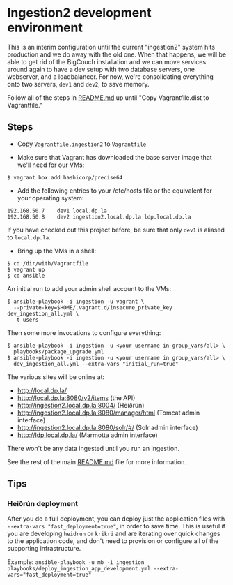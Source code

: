 
# Ingestion2 development environment

This is an interim configuration until the current "ingestion2" system hits production
and we do away with the old one.  When that happens, we will be able to get rid of
the BigCouch installation and we can move services around again to have a dev setup with
two database servers, one webserver, and a loadbalancer.  For now, we're consolidating
everything onto two servers, `dev1` and `dev2`, to save memory.

Follow all of the steps in [README.md](README.md) up until "Copy Vagrantfile.dist to Vagrantfile."

## Steps

* Copy `Vagrantfile.ingestion2` to `Vagrantfile`

* Make sure that Vagrant has downloaded the base server image that we'll need
  for our VMs:
```
$ vagrant box add hashicorp/precise64
```
* Add the following entries to your /etc/hosts file or the equivalent for your
  operating system:
```
192.168.50.7    dev1 local.dp.la
192.168.50.8    dev2 ingestion2.local.dp.la ldp.local.dp.la
```
If you have checked out this project before, be sure that only `dev1` is aliased
to `local.dp.la`.
* Bring up the VMs in a shell:
```
$ cd /dir/with/Vagrantfile
$ vagrant up
$ cd ansible
```
An initial run to add your admin shell account to the VMs:
```
$ ansible-playbook -i ingestion -u vagrant \
  --private-key=$HOME/.vagrant.d/insecure_private_key dev_ingestion_all.yml \
  -t users
```
Then some more invocations to configure everything:
```
$ ansible-playbook -i ingestion -u <your username in group_vars/all> \
  playbooks/package_upgrade.yml
$ ansible-playbook -i ingestion -u <your username in group_vars/all> \
  dev_ingestion_all.yml --extra-vars "initial_run=true"
```

The various sites will be online at:

* http://local.dp.la/
* http://local.dp.la:8080/v2/items (the API)
* http://ingestion2.local.dp.la:8004/  (Heiðrún)
* http://ingestion2.local.dp.la:8080/manager/html (Tomcat admin interface)
* http://ingestion2.local.dp.la:8080/solr/#/ (Solr admin interface)
* http://ldp.local.dp.la/ (Marmotta admin interface)

There won't be any data ingested until you run an ingestion.

See the rest of the main [README.md](README.md) file for more information.

## Tips

### Heiðrún deployment

After you do a full deployment, you can deploy just the application files with
`--extra-vars "fast_deployment=true"`, in order to save time.  This is useful if
you are developing `heidrun` or `krikri` and are iterating over quick changes to the
application code, and don't need to provision or configure all of the supporting
infrastructure.

Example:
`ansible-playbook -u mb -i ingestion playbooks/deploy_ingestion_app_development.yml --extra-vars="fast_deployment=true"`
